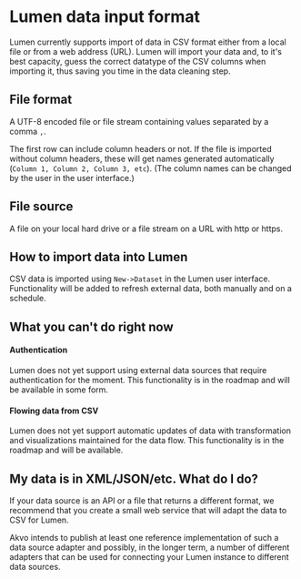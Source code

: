 # Lumen data input format

Lumen currently supports import of data in CSV format either from a local file or from a web address (URL). Lumen will import your data and, to it's best capacity, guess the correct datatype of the CSV columns when importing it, thus saving you time in the data cleaning step.

## File format

A UTF-8 encoded file or file stream containing values separated by a comma `,`.

The first row can include column headers or not. If the file is imported without column headers, these will get names generated automatically (`Column 1, Column 2, Column 3, etc`). (The column names can be changed by the user in the user interface.)

## File source
A file on your local hard drive or a file stream on a URL with http or https.

## How to import data into Lumen
CSV data is imported using `New->Dataset` in the Lumen user interface. Functionality will be added to refresh external data, both manually and on a schedule.

## What you can't do right now

#### Authentication

Lumen does not yet support using external data sources that require authentication for the moment. This functionality is in the roadmap and will be available in some form.

#### Flowing data from CSV

Lumen does not yet support automatic updates of data with transformation and visualizations maintained for the data flow. This functionality is in the roadmap and will be available.

## My data is in XML/JSON/etc. What do I do?

If your data source is an API or a file that returns a different format, we recommend that you create a small web service that will adapt the data to CSV for Lumen.

Akvo intends to publish at least one reference implementation of such a data source adapter and possibly, in the longer term, a number of different adapters that can be used for connecting your Lumen instance to different data sources.
